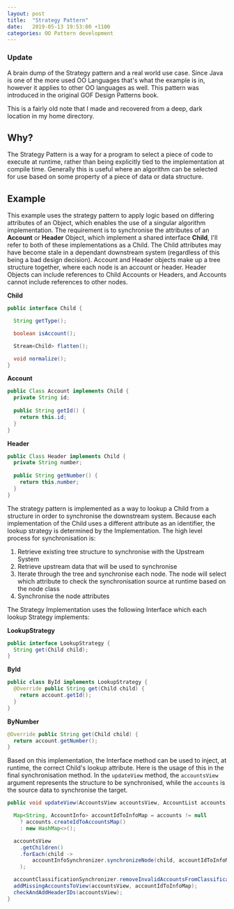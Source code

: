 ```yaml
---
layout: post
title:  "Strategy Pattern"
date:   2019-05-13 19:53:00 +1100
categories: OO Pattern development
---
```


### Update

A brain dump of the Strategy pattern and a real world use case. Since Java is one of the more used OO Languages that's what the example is in, however it applies to other OO languages as well. This pattern was introduced in the original GOF Design Patterns book.

This is a fairly old note that I made and recovered from a deep, dark location in my home directory.

## Why?

The Strategy Pattern is a way for a program to select a piece of code to execute at runtime, rather than being explicitly tied to the implementation at compile time. Generally this is useful where an algorithm can be selected for use based on some property of a piece of data or data structure.

## Example

This example uses the strategy pattern to apply logic based on differing attributes of an Object, which enables the use of a singular algorithm implementation. The requirement is to synchronise the attributes of an **Account** or **Header** Object, which implement a shared interface **Child**, I'll refer to both of these implementations as a Child. The Child attributes may have become stale in a dependant downstream system (regardless of this being a bad design decision). Account and Header objects make up a tree structure together, where each node is an account or header. Header Objects can include references to Child Accounts or Headers, and Accounts cannot include references to other nodes.

**Child**

```java
public interface Child {

  String getType();

  boolean isAccount();

  Stream<Child> flatten();

  void normalize();
}
```

**Account**

```java
public Class Account implements Child {
  private String id;
  
  public String getId() {
    return this.id;
  }
}
```

**Header**

```java
public Class Header implements Child {
  private String number;
  
  public String getNumber() {
    return this.number;
  }
}
```

The strategy pattern is implemented as a way to lookup a Child from a structure in order to synchronise the downstream system. Because each implementation of the Child uses a different attribute as an identifier, the lookup strategy is determined by the Implementation. The high level process for synchronisation is:

1. Retrieve existing tree structure to synchronise with the Upstream System
2. Retrieve upstream data that will be used to synchronise
3. Iterate through the tree and synchronise each node. The node will select which attribute to check the synchronisation source at runtime based on the node class
4. Synchronise the node attributes

The Strategy Implementation uses the following Interface which each lookup Strategy implements:

**LookupStrategy**

```java
public interface LookupStrategy {
  String get(Child child);
}
```

**ById**

```java
public class ById implements LookupStrategy {
  @Override public String get(Child child) {
    return account.getId();
  }
}
```

**ByNumber**

```java
@Override public String get(Child child) {
  return account.getNumber();
}
```

Based on this implementation, the Interface method can be used to inject, at runtime, the correct Child's lookup attribute. Here is the usage of this in the final synchronisation method. In the `updateView` method, the `accountsView` argument represents the structure to be synchronised, while the `accounts` is the source data to synchronise the target.

```java
public void updateView(AccountsView accountsView, AccountList accounts) {

  Map<String, AccountInfo> accountIdToInfoMap = accounts != null 
    ? accounts.createIdToAccountsMap()
    : new HashMap<>();

  accountsView
    .getChildren()
    .forEach(child -> 
        accountInfoSynchronizer.synchronizeNode(child, accountIdToInfoMap, LookupStrategy.get(child))
    );

  accountClassificationSynchronizer.removeInvalidAccountsFromClassification(accountsView, accountIdToInfoMap);
  addMissingAccountsToView(accountsView, accountIdToInfoMap);
  checkAndAddHeaderIDs(accountsView);
}
```

